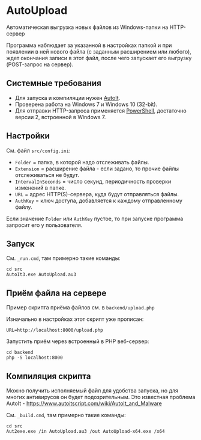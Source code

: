 # AutoUpload

Автоматическая выгрузка новых файлов из Windows-папки на HTTP-сервер

Программа наблюдает за указанной в настройках папкой и при появлении в ней нового файла (с заданным расширением или любого), ждет окончания записи в этот файл, после чего запускает его выгрузку (POST-запрос на сервер).

## Системные требования

* Для запуска и компиляции нужен [AutoIt](http://www.autoitscript.com/site/autoit/).
* Проверена работа на Windows 7 и Windows 10 (32-bit).
* Для отправки HTTP-запроса применяется [PowerShell](https://docs.microsoft.com/powershell), достаточно версии 2, встроенной в Windows 7.

## Настройки

См. файл `src/config.ini`:

* `Folder` = папка, в которой надо отслеживать файлы.
* `Extension` = расширение файла - если задано, то прочие файлы отслеживаться не будут.
* `IntervalInSeconds` = число секунд, периодичность проверки изменений в папке.
* `URL` = адрес HTTP(S)-сервера, куда будут отправляться файлы.
* `AuthKey` = ключ доступа, добавляется к каждому отправленному файлу.

Если значение `Folder` или `AuthKey` пустое, то при запуске программа запросит его у пользователя.

## Запуск

См. `_run.cmd`, там примерно такие команды:

    cd src
    AutoIt3.exe AutoUpload.au3

## Приём файла на сервере

Пример скрипта приёма файлов см. в `backend/upload.php`

Изначально в настройках этот скрипт уже прописан:

    URL=http://localhost:8000/upload.php

Запустить приём через встроенный в PHP веб-сервер:

    cd backend
    php -S localhost:8000

## Компиляция скрипта

Можно получить исполняемый файл для удобства запуска, но для многих антивирусов
он будет подозрительным. Это известная проблема AutoIt - https://www.autoitscript.com/wiki/AutoIt_and_Malware

См. `_build.cmd`, там примерно такие команды:

    cd src
    Aut2exe.exe /in AutoUpload.au3 /out AutoUpload-x64.exe /x64
